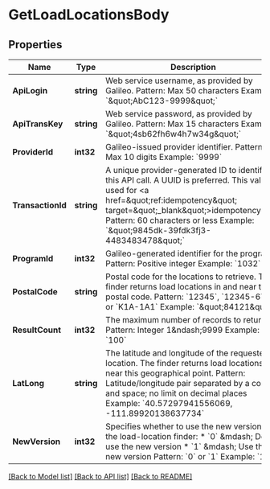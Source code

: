 # GetLoadLocationsBody

## Properties
Name | Type | Description | Notes
------------ | ------------- | ------------- | -------------
**ApiLogin** | **string** | Web service username, as provided by Galileo. Pattern: Max 50 characters Example: &#x60;\&quot;AbC123-9999\&quot;&#x60; | [default to AbC123-9999]
**ApiTransKey** | **string** | Web service password, as provided by Galileo. Pattern: Max 15 characters Example: &#x60;\&quot;4sb62fh6w4h7w34g\&quot;&#x60; | [default to 4sb62fh6w4h7w34g]
**ProviderId** | **int32** | Galileo-issued provider identifier. Pattern: Max 10 digits Example: &#x60;9999&#x60; | [default to 9999]
**TransactionId** | **string** | A unique provider-generated ID to identify this API call. A UUID is preferred. This value is used for &lt;a href&#x3D;\&quot;ref:idempotency\&quot; target&#x3D;\&quot;_blank\&quot;&gt;idempotency&lt;/a&gt;. Pattern: 60 characters or less Example: &#x60;\&quot;9845dk-39fdk3fj3-4483483478\&quot;&#x60; | [default to 123e4567-e89b-12d3-a456-426614174000]
**ProgramId** | **int32** | Galileo-generated identifier for the program. Pattern: Positive integer Example: &#x60;1032&#x60; | [default to 1032]
**PostalCode** | **string** | Postal code for the locations to retrieve. The finder returns load locations in and near this postal code. Pattern: &#x60;12345&#x60;, &#x60;12345-6789&#x60; or &#x60;K1A-1A1&#x60; Example: &#x60;\&quot;84121\&quot;&#x60; | [optional] [default to null]
**ResultCount** | **int32** | The maximum number of records to return. Pattern:  Integer 1&amp;ndash;9999 Example: &#x60;100&#x60; | [optional] [default to 5]
**LatLong** | **string** | The latitude and longitude of the requester&#x27;s location. The finder returns load locations near this geographical point. Pattern: Latitude/longitude pair separated by a comma and space; no limit on decimal places Example: &#x60;40.57297941556069, -111.89920138637734&#x60; | [optional] [default to null]
**NewVersion** | **int32** | Specifies whether to use the new version of the load-location finder: * &#x60;0&#x60; &amp;mdash; Do not use the new version * &#x60;1&#x60; &amp;mdash; Use the new version  Pattern: &#x60;0&#x60; or &#x60;1&#x60; Example: &#x60;1&#x60;  | [optional] [default to null]

[[Back to Model list]](../README.md#documentation-for-models) [[Back to API list]](../README.md#documentation-for-api-endpoints) [[Back to README]](../README.md)


